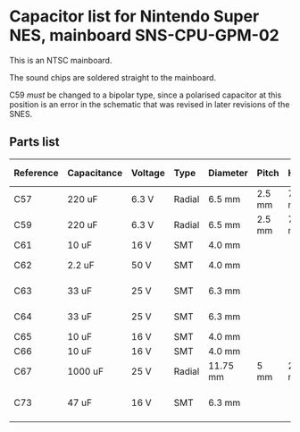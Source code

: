Capacitor list for Nintendo Super NES, mainboard SNS-CPU-GPM-02
================================================================

This is an NTSC mainboard.

The sound chips are soldered straight to the mainboard.

C59 *must* be changed to a bipolar type, since a polarised
capacitor at this position is an error in the schematic that
was revised in later revisions of the SNES.


Parts list
-----------

| Reference | Capacitance  | Voltage  | Type   | Diameter  | Pitch  | Height  | Location     | MLCC 0805 | MLCC 1206                      | Polymer              | New value | New voltage          |
|:----------|:-------------|:---------|:-------|:----------|:-------|:--------|:-------------|:----------|:-------------------------------|:---------------------|:----------|:---------------------|
| C57       | 220 uF       | 6.3 V    | Radial | 6.5 mm    | 2.5 mm | 7.45 mm | Bottom right |           |                                | C5438574<br>C5438532 |           | 16 V<br>10 V         |
| C59       | 220 uF       | 6.3 V    | Radial | 6.5 mm    | 2.5 mm | 7.45 mm | Top          |           |                                | C5438574<br>C5438532 |           | 16 V<br>10 V         |
| C61       | 10 uF        | 16 V     | SMT    | 4.0 mm    |        |         | Top          | C15850    |                                |                      |           | 25 V                 |
| C62       | 2.2 uF       | 50 V     | SMT    | 4.0 mm    |        |         | Bottom right | C377773   |                                |                      |           | 50 V                 |
| C63       | 33 uF        | 25 V     | SMT    | 6.3 mm    |        |         | Left         |           | C12891                         |                      | 22 uF     | 25 V                 |
| C64       | 33 uF        | 25 V     | SMT    | 6.3 mm    |        |         | Left         |           | C12891                         |                      | 22 uF     | 25 V                 |
| C65       | 10 uF        | 16 V     | SMT    | 4.0 mm    |        |         | Top          | C15850    |                                |                      |           | 25 V                 |
| C66       | 10 uF        | 16 V     | SMT    | 4.0 mm    |        |         | Top          | C15850    |                                |                      |           | 25 V                 |
| C67       | 1000 uF      | 25 V     | Radial | 11.75 mm  | 5 mm   | 20.5 mm | Left         |           |                                | C5438717             |           | 25 V                 |
| C73       | 47 uF        | 16 V     | SMT    | 6.3 mm    |        |         | Top          |           | C6105119<br>C385907<br>C403725 |                      |           | 16 V<br>16 V<br>25 V |
